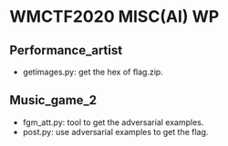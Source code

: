 # WMCTF2020 MISC(AI) WP

## Performance_artist

- getimages.py: get the hex of flag.zip.

## Music_game_2

- fgm_att.py: tool to get the adversarial examples.
- post.py: use adversarial examples to get the flag.